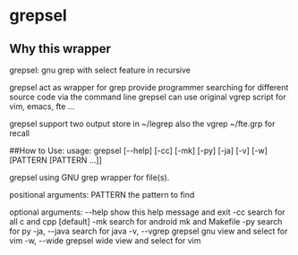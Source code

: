 # grepsel #

## Why this wrapper
grepsel: gnu grep with select feature in recursive

grepsel act as wrapper for grep provide programmer searching for different source code via the command line
grepsel can use original vgrep script for vim, emacs, fte ...

grepsel support two output store in ~/legrep also the vgrep ~/fte.grp for recall

##How to Use:
usage: grepsel [--help] [-cc] [-mk] [-py] [-ja] [-v] [-w]
               [PATTERN [PATTERN ...]]
               
grepsel using GNU grep wrapper for file(s).
               
positional arguments:
PATTERN      the pattern to find
                 
optional arguments:
   --help       show this help message and exit
   -cc          search for all c and cpp [default]
   -mk          search for android mk and Makefile
   -py          search for py
   -ja, --java  search for java
   -v, --vgrep  grepsel gnu view and select for vim
   -w, --wide   grepsel wide view and select for vim



